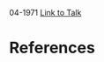 

04-1971
[Link to Talk](https://www.churchofjesuschrist.org/study/general-conference/1971/04/priesthood-session?lang=eng)



# References
